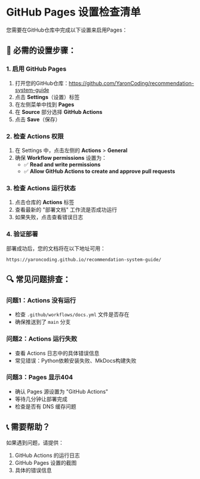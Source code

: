 # GitHub Pages 设置检查清单

您需要在GitHub仓库中完成以下设置来启用Pages：

## 🔧 必需的设置步骤：

### 1. 启用 GitHub Pages
1. 打开您的GitHub仓库：https://github.com/YaronCoding/recommendation-system-guide
2. 点击 **Settings**（设置）标签
3. 在左侧菜单中找到 **Pages**
4. 在 **Source** 部分选择 **GitHub Actions**
5. 点击 **Save**（保存）

### 2. 检查 Actions 权限
1. 在 Settings 中，点击左侧的 **Actions** > **General**
2. 确保 **Workflow permissions** 设置为：
   - ✅ **Read and write permissions**
   - ✅ **Allow GitHub Actions to create and approve pull requests**

### 3. 检查 Actions 运行状态
1. 点击仓库的 **Actions** 标签
2. 查看最新的 "部署文档" 工作流是否成功运行
3. 如果失败，点击查看错误日志

### 4. 验证部署
部署成功后，您的文档将在以下地址可用：
```
https://yaroncoding.github.io/recommendation-system-guide/
```

## 🔍 常见问题排查：

### 问题1：Actions 没有运行
- 检查 `.github/workflows/docs.yml` 文件是否存在
- 确保推送到了 `main` 分支

### 问题2：Actions 运行失败
- 查看 Actions 日志中的具体错误信息
- 常见错误：Python依赖安装失败、MkDocs构建失败

### 问题3：Pages 显示404
- 确认 Pages 源设置为 "GitHub Actions"
- 等待几分钟让部署完成
- 检查是否有 DNS 缓存问题

## 📞 需要帮助？
如果遇到问题，请提供：
1. GitHub Actions 的运行日志
2. GitHub Pages 设置的截图
3. 具体的错误信息 